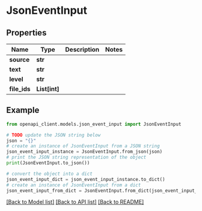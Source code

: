 # JsonEventInput


## Properties

Name | Type | Description | Notes
------------ | ------------- | ------------- | -------------
**source** | **str** |  | 
**text** | **str** |  | 
**level** | **str** |  | 
**file_ids** | **List[int]** |  | 

## Example

```python
from openapi_client.models.json_event_input import JsonEventInput

# TODO update the JSON string below
json = "{}"
# create an instance of JsonEventInput from a JSON string
json_event_input_instance = JsonEventInput.from_json(json)
# print the JSON string representation of the object
print(JsonEventInput.to_json())

# convert the object into a dict
json_event_input_dict = json_event_input_instance.to_dict()
# create an instance of JsonEventInput from a dict
json_event_input_from_dict = JsonEventInput.from_dict(json_event_input_dict)
```
[[Back to Model list]](../README.md#documentation-for-models) [[Back to API list]](../README.md#documentation-for-api-endpoints) [[Back to README]](../README.md)


